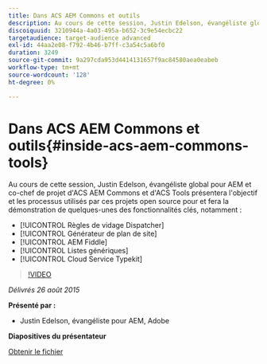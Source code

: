 ```yaml
---
title: Dans ACS AEM Commons et outils
description: Au cours de cette session, Justin Edelson, évangéliste global pour AEM et co-chef de projet d'ACS AEM Commons et d'ACS  Tools présentera l'objectif et les processus utilisés par ces projets open source pour et fera la démonstration de quelques-unes des fonctionnalités clés.
discoiquuid: 3210944a-4a03-495a-b652-3c9e54ecbc22
targetaudience: target-audience advanced
exl-id: 44aa2e08-f792-4b46-b7ff-c3a54c5a6bf0
duration: 3249
source-git-commit: 9a297cda953d4414131657f9ac84580aea0eabeb
workflow-type: tm+mt
source-wordcount: '128'
ht-degree: 0%

---
```


# Dans ACS AEM Commons et outils{#inside-acs-aem-commons-tools}

Au cours de cette session, Justin Edelson, évangéliste global pour AEM et co-chef de projet d&#39;ACS AEM Commons et d&#39;ACS  Tools présentera l&#39;objectif et les processus utilisés par ces projets open source pour et fera la démonstration de quelques-unes des fonctionnalités clés, notamment :

* [!UICONTROL Règles de vidage Dispatcher]
* [!UICONTROL Générateur de plan de site]
* [!UICONTROL AEM Fiddle]
* [!UICONTROL Listes génériques]
* [!UICONTROL Cloud Service Typekit]

>[!VIDEO](https://video.tv.adobe.com/v/19374/?quality=9)

*Délivrés 26 août 2015*

**Présenté par :**

* Justin Edelson, évangéliste pour AEM, Adobe

**Diapositives du présentateur**

[Obtenir le fichier](assets/08262015-commons-and-tools.pptx)
<!--
[Get back to the Overview](https://helpx.adobe.com/experience-manager/kt/eseminars/gems/aem-index.html)
-->
